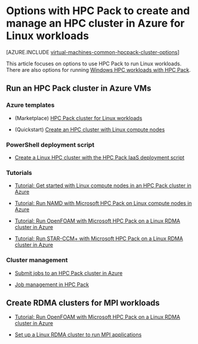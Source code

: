 <!-- not suitable for Mooncake -->

<properties
 pageTitle="Linux HPC Pack cluster options in the cloud | Azure"
 description="Learn about options with Microsoft HPC Pack to create and manage a Linux high performance computing (HPC) cluster in the Azure cloud"
 services="virtual-machines-linux,cloud-services"
 documentationCenter=""
 authors="dlepow"
 manager="timlt"
 editor=""
 tags="azure-resource-manager,azure-service-management,hpc-pack"/>
<tags
ms.service="virtual-machines-linux"
 ms.devlang="na"
 ms.topic="article"
 ms.tgt_pltfrm="vm-linux"
 ms.workload="big-compute"
 ms.date="09/26/2016"
 wacn.date=""
 ms.author="danlep"/>

# Options with HPC Pack to create and manage an HPC cluster in Azure for Linux workloads

[AZURE.INCLUDE [virtual-machines-common-hpcpack-cluster-options](../../includes/virtual-machines-common-hpcpack-cluster-options.md)]

This article focuses on options to use HPC Pack to run Linux workloads. There are also options for running [Windows HPC workloads with HPC Pack](/documentation/articles/virtual-machines-windows-hpcpack-cluster-options/).


## Run an HPC Pack cluster in Azure VMs

### Azure templates


* (Marketplace) [HPC Pack cluster for Linux workloads](https://azure.microsoft.com/marketplace/partners/microsofthpc/newclusterlinuxcn/)

* (Quickstart) [Create an HPC cluster with Linux compute nodes](https://github.com/Azure/azure-quickstart-templates/tree/master/create-hpc-cluster-linux-cn)


### PowerShell deployment script

* [Create a Linux HPC cluster with the HPC Pack IaaS deployment script](/documentation/articles/virtual-machines-linux-classic-hpcpack-cluster-powershell-script/)

### Tutorials

* [Tutorial: Get started with Linux compute nodes in an HPC Pack cluster in Azure](/documentation/articles/virtual-machines-linux-classic-hpcpack-cluster/)

* [Tutorial: Run NAMD with Microsoft HPC Pack on Linux compute nodes in Azure](/documentation/articles/virtual-machines-linux-classic-hpcpack-cluster-namd/)

* [Tutorial: Run OpenFOAM with Microsoft HPC Pack on a Linux RDMA cluster in Azure](/documentation/articles/virtual-machines-linux-classic-hpcpack-cluster-openfoam/)

* [Tutorial: Run STAR-CCM+ with Microsoft HPC Pack on a Linux RDMA cluster in Azure](/documentation/articles/virtual-machines-linux-classic-hpcpack-cluster-starccm/)

### Cluster management

* [Submit jobs to an HPC Pack cluster in Azure](/documentation/articles/virtual-machines-windows-hpcpack-cluster-submit-jobs/)

* [Job management in HPC Pack](https://technet.microsoft.com/zh-cn/library/jj899585.aspx)

## Create RDMA clusters for MPI workloads

* [Tutorial: Run OpenFOAM with Microsoft HPC Pack on a Linux RDMA cluster in Azure](/documentation/articles/virtual-machines-linux-classic-hpcpack-cluster-openfoam/)

* [Set up a Linux RDMA cluster to run MPI applications](/documentation/articles/virtual-machines-linux-classic-rdma-cluster/)

